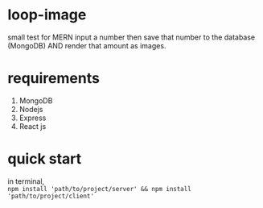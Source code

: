 # loop-image
small test for MERN
input a number then save that number to the database (MongoDB) AND render that amount as images.

# requirements
1. MongoDB
2. Nodejs
3. Express
4. React js

# quick start
in terminal, <br/>
```npm install 'path/to/project/server' && npm install 'path/to/project/client'```
